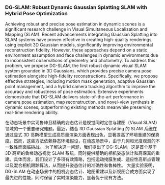 ### DG-SLAM: Robust Dynamic Gaussian Splatting SLAM with Hybrid Pose Optimization

Achieving robust and precise pose estimation in dynamic scenes is a significant research challenge in Visual Simultaneous Localization and Mapping (SLAM). Recent advancements integrating Gaussian Splatting into SLAM systems have proven effective in creating high-quality renderings using explicit 3D Gaussian models, significantly improving environmental reconstruction fidelity. However, these approaches depend on a static environment assumption and face challenges in dynamic environments due to inconsistent observations of geometry and photometry. To address this problem, we propose DG-SLAM, the first robust dynamic visual SLAM system grounded in 3D Gaussians, which provides precise camera pose estimation alongside high-fidelity reconstructions. Specifically, we propose effective strategies, including motion mask generation, adaptive Gaussian point management, and a hybrid camera tracking algorithm to improve the accuracy and robustness of pose estimation. Extensive experiments demonstrate that DG-SLAM delivers state-of-the-art performance in camera pose estimation, map reconstruction, and novel-view synthesis in dynamic scenes, outperforming existing methods meanwhile preserving real-time rendering ability.

在动态场景中实现鲁棒且精确的姿态估计是视觉同时定位与建图（Visual SLAM）领域的一个重要研究难题。最近，结合 3D Gaussian Splatting 的 SLAM 系统在通过显式 3D 高斯模型生成高质量渲染方面表现出色，显著提高了环境重建的保真度。然而，这些方法依赖静态环境假设，在动态场景中，由于几何和光度观测的不一致性而面临挑战。
为了解决这一问题，我们提出了 DG-SLAM，这是首个基于 3D 高斯的鲁棒动态视觉 SLAM 系统，同时提供精确的相机姿态估计和高保真的重建。具体而言，我们设计了多项有效策略，包括运动掩膜生成、适应性高斯点管理以及混合相机跟踪算法，从而提升姿态估计的准确性和鲁棒性。
大量实验表明，DG-SLAM 在动态场景中的相机姿态估计、地图重建以及新视图合成方面实现了最先进的性能，同时保留了实时渲染能力，显著优于现有方法。
